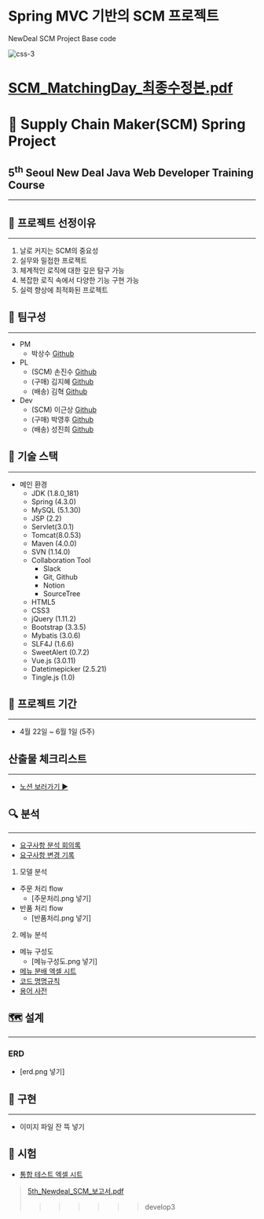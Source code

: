 
# Spring MVC 기반의 SCM 프로젝트
NewDeal SCM Project Base code

![css-3](https://user-images.githubusercontent.com/46353755/120409162-59d60200-c38b-11eb-9b1e-7ebcdfbd6e4b.png)

[SCM_MatchingDay_최종수정본.pdf](https://github.com/SCMPJ/scm_basecode/files/6581359/SCM_MatchingDay_.pdf)
=======
# 🚚 Supply Chain Maker(SCM) Spring Project
 
## 5<sup>th</sup> Seoul New Deal Java Web Developer Training Course

---

## 🥅 프로젝트 선정이유

---

1. 날로 커지는 SCM의 중요성
2. 실무와 밀접한 프로젝트
3. 체계적인 로직에 대한 깊은 탐구 가능
4. 복잡한 로직 속에서 다양한 기능 구현 가능
5. 실력 향상에 최적화된 프로젝트

## 👬 팀구성

---

- PM
  - 박상수 [Github](https://github.com/sangsu9701)
- PL
  - (SCM) 손진수 [Github](https://github.com/Rhange)
  - (구매) 김지혜 [Github](https://github.com/KimJihyeDev)
  - (배송) 김혁 [Github](https://github.com/wold21)
- Dev
  - (SCM) 이근상 [Github](https://github.com/LEEKEUNSANG)
  - (구매) 박영후 [Github](https://github.com/peachhhhyyyy)
  - (배송) 성진희 [Github](https://github.com/sjinicd)

## 🦼 기술 스택

---

- 메인 환경
  - JDK (1.8.0_181)
  - Spring (4.3.0)
  - MySQL (5.1.30)
  - JSP (2.2)
  - Servlet(3.0.1)
  - Tomcat(8.0.53)
  - Maven (4.0.0)
  - SVN (1.14.0)
  - Collaboration Tool
    - Slack
    - Git, Github
    - Notion
    - SourceTree
  - HTML5
  - CSS3
  - jQuery (1.11.2)
  - Bootstrap (3.3.5)
  - Mybatis (3.0.6)
  - SLF4J (1.6.6)
  - SweetAlert (0.7.2)
  - Vue.js (3.0.11)
  - Datetimepicker (2.5.21)
  - Tingle.js (1.0)

## 📅 프로젝트 기간

---

- 4월 22일 ~ 6월 1일 (5주)

## 산출물 체크리스트

---

- [노션 보러가기 ▶️](https://www.notion.so/3fa5d9d0a0c447bf90ce61d13a082de4)

## 🔍 분석

---

- [요구사항 분석 회의록](https://www.notion.so/a36977750f4d4b50b3fd56d652e1767d)
- [요구사항 변경 기록](https://www.notion.so/821d558f10b94a9ca02264f71f6c8052)

1. 모델 분석
  - 주문 처리 flow
    - [주문처리.png 넣기]
  - 반품 처리 flow
    - [반품처리.png 넣기]
2. 메뉴 분석
  - 메뉴 구성도
    - [메뉴구성도.png 넣기]
  - [메뉴 분배 엑셀 시트](https://drive.google.com/file/d/18ESviVPlBGmbFSp0f9Qea4YL6BMrv5TY/view?usp=sharing)
  - [코드 명명규칙](https://www.notion.so/0c355022a01f4024a99f92d6f217fd61?v=a3d057f7ece24f86bfe40ea3cddc065f)
  - [용어 사전](https://www.notion.so/84d7b17dd9584471b33632da5488b669?v=e2724827f1324f3ca263c31d99a3ef35)

## 🗺️ 설계

---

### ERD

- [erd.png 넣기]

## 🎇 구현

---

- 이미지 파일 잔 뜩 넣기

## 📏 시험

- [통합 테스트 엑셀 시트](https://docs.google.com/spreadsheets/d/1_EmPDuLTuiag4LUDp5i0E2phSHPpELlY0QBcchVDymU/edit?usp=sharing)

> [5th_Newdeal_SCM_보고서.pdf](https://github.com/SCMPJ/scm_basecode/files/6581359/SCM_MatchingDay_.pdf)
>>>>>>> develop3
